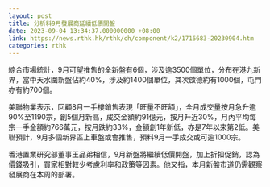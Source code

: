 ```yaml
---
layout: post
title: 分析料9月發展商延續低價開盤
date: 2023-09-04 13:34:37.000000000 +08:00
link: https://news.rthk.hk/rthk/ch/component/k2/1716683-20230904.htm
categories: rthk
---
```


綜合市場統計，9月可望推售的全新盤有6個，涉及逾3500個單位，分布在港九新界，當中天水圍新盤佔約40%，涉及約1400個單位，其次啟德約有1000個，屯門亦有約700個。

美聯物業表示，回顧8月一手樓銷售表現「旺量不旺額」，全月成交量按月急升逾90%至1190宗，創5個月新高，成交金額約91億元，按月升近30%，月內平均每宗一手金額約766萬元，按月跌約33%，金額創1年新低，亦是7年以來第2低。美聯預計，9月多個新界區上車盤或會推售，預料9月一手成交或可逾1000宗。

香港置業研究部董事王品弟相信，9月新盤將繼續低價開盤，加上折扣促銷，認為價錢吸引，買家相對較少考慮利率和政策等因素。他又指，本月新盤市道仍需觀察發展商在本周的部署。
